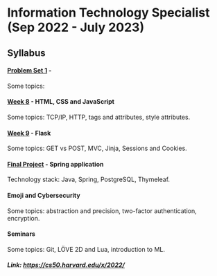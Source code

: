 # Information Technology Specialist (Sep 2022 - July 2023)</h1>
## Syllabus

#### [Problem Set 1](Problem%20Set%201) - 
Some topics:  


#### [Week 8](Problem%20Set%208) - HTML, CSS and JavaScript
Some topics: TCP/IP, HTTP, tags and attributes, style attributes.

#### [Week 9](Problem%20Set%209) - Flask
Some topics: GET vs POST, MVC, Jinja, Sessions and Cookies.

#### [Final Project](https://github.com/stepansaint/Harvard-Final-Project-CS50x) - Spring application
Technology stack: Java, Spring, PostgreSQL, Thymeleaf.

#### Emoji and Cybersecurity
Some topics: abstraction and precision, two-factor authentication, encryption.

#### Seminars
Some topics: Git, LÖVE 2D and Lua, introduction to ML.


##### Link: https://cs50.harvard.edu/x/2022/

